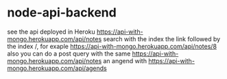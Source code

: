 # node-api-backend
see the api deployed in Heroku 
https://api-with-mongo.herokuapp.com/api/notes
search with the index the link followed by the index /, for exaple https://api-with-mongo.herokuapp.com/api/notes/8
also you can do a post query with the same https://api-with-mongo.herokuapp.com/api/notes
an angend with https://api-with-mongo.herokuapp.com/api/agends
